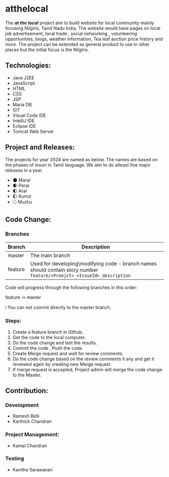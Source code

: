 # atthelocal
The ***at the local*** project aim to build website for local community mainly focusing Nilgiris, Tamil Nadu India. The website would have pages on local job advertisement, local trade , social networking , volunteering opportunities, blogs, weather information, Tea leaf auction price history and more. The project can be extended as general product to use in other places but the initial focus is the Nilgiris.


## Technologies:
  - Java J2EE
  - JavaScript
  - HTML
  - CSS
  - JSP
  - Maria DB
  - GIT
  - Visual Code IDE
  - IntelliJ IDE
  - Eclipse IDE
  - Tomcat Web Server

## Project and Releases:
The projects for year 2024  are named as below. The names are based on the phases of moon in Tamil language. We aim to do atleast five major releases in a year.

 - &#127761; Marai 
 - &#127762; Perai 
 - &#127763; Arai  
 - &#127764; Kumiz 
 - &#127765; Muzhu 

## Code Change:
### Branches

| Branch  |                                                  Description                                                  |
|---------|---------------------------------------------------------------------------------------------------------------|
| master  | The main branch                                                                                               |
| feature | Used for developing\modifying code - branch names should contain story number `feature/<Proejct>_<IssueId>_description` |

Code will progress through the following branches in this order:

feature &rarr; master

ℹ️ You can not commit directly to the master branch.


### Steps:
1. Create a feature branch in Github.
2. Get the code to the local computer.
3. Do the code change and test the results.
4. Commit the code , Push the code.
5. Create Merge request and wait for review comments.
6. Do the code change based on the review comments it any and get it reviewed again by creating new Merge request.
7. If merge request is accepted, Project admin will merge the code change to the Master.
 

## Contribution:
### Development
- Ramesh Belli
- Karthick Chandran

### Project Management:
- Kamal Chandran

### Testing
- Kavitha Sarawanan
